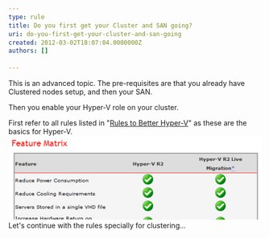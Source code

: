 ```yaml
---
type: rule
title: Do you first get your Cluster and SAN going?
uri: do-you-first-get-your-cluster-and-san-going
created: 2012-03-02T18:07:04.0000000Z
authors: []

---
```


This is an advanced topic. The pre-requisites are that you already have Clustered nodes setup, and then your SAN.

Then you enable your Hyper-V role on your cluster.

First refer to all rules listed in "[Rules to Better Hyper-V](/_layouts/15/FIXUPREDIRECT.ASPX?WebId=3dfc0e07-e23a-4cbb-aac2-e778b71166a2&TermSetId=07da3ddf-0924-4cd2-a6d4-a4809ae20160&TermId=0ab13b4a-0d1e-4371-a527-cf4a611c67df)" as these are the basics for Hyper-V.
![ The following rules are referring to the 2nd column on [Hyper-V](http://www.ssw.com.au/ssw/Consulting/HyperV.aspx) (this also tells you why choose Hyper-V Live Migration over VMWare VMotion)](Feature-matrix.jpg)
Let's continue with the rules specially for clustering...

